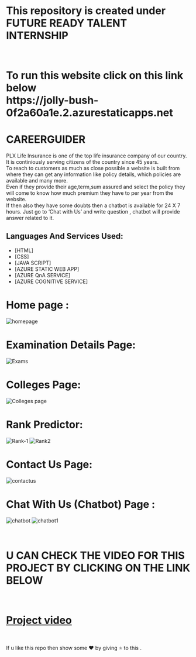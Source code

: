 # This repository is created under  FUTURE READY TALENT INTERNSHIP 
<br>
<h1>
To run this website  click on this link below <br>
https://jolly-bush-0f2a60a1e.2.azurestaticapps.net
</h1>

#  CAREERGUIDER

PLX Life Insurance is one of the top life insurance company of our country.<br>
It is continiously serving citizens of the country since 45 years.<br>
To reach to customers as much as close possible a website is built from where they can get any information like policy details, which policies are available and many more.<br>
Even if they provide their age,term,sum assured and select the policy they will come to know how much premium they have to per year from the website.<br>
If then also they have some doubts then a chatbot is available for 24 X 7 hours. Just go to ‘Chat with Us’ and write question , chatbot will provide answer related to it.<br>

## Languages And Services Used:

 - [HTML]
 - [CSS]
 - [JAVA SCRIPT]
 - [AZURE STATIC WEB APP]
 - [AZURE QnA SERVICE]
 - [AZURE COGNITIVE SERVICE]
# Home page : 

![homepage](https://user-images.githubusercontent.com/109910953/208711664-28d61cd4-1703-43a5-847d-8b2464586c2d.jpeg)


#  Examination Details Page:

![Exams](https://user-images.githubusercontent.com/109910953/208712524-7b511b4c-cd13-4e33-ab9a-026a6c789cb7.jpeg)


# Colleges Page: 

![Colleges page](https://user-images.githubusercontent.com/109910953/209434372-36793682-0916-469c-8b2b-1fb0e519f50b.jpeg)


#  Rank Predictor:
![Rank-1](https://user-images.githubusercontent.com/109910953/209434447-3bca28e7-e0fd-4232-a4ca-e4a5e6fbeef9.jpeg)
![Rank2](https://user-images.githubusercontent.com/109910953/209434493-edc2f02c-b112-46c7-bcca-540c3acf1225.jpeg)

#  Contact Us Page:
![contactus](https://user-images.githubusercontent.com/109910953/209434983-20c15c54-9f5d-4bb5-bb7b-497996a1a41a.jpeg)

# Chat With Us (Chatbot) Page :

![chatbot](https://user-images.githubusercontent.com/109910953/209434524-004cd7f8-fc8d-4af2-a8f7-334e0eac1307.jpeg)
![chatbot1](https://user-images.githubusercontent.com/109910953/209434850-e305bd39-6274-46ae-8a8e-b2a28498494c.jpeg)



<br>

# U CAN CHECK THE VIDEO FOR THIS PROJECT BY CLICKING ON THE LINK BELOW
<br>

# [Project video](https://youtu.be/djaVxMZB8g4)

<br>

If u like this repo  then  show some ❤️ by giving ⭐ to this  .
